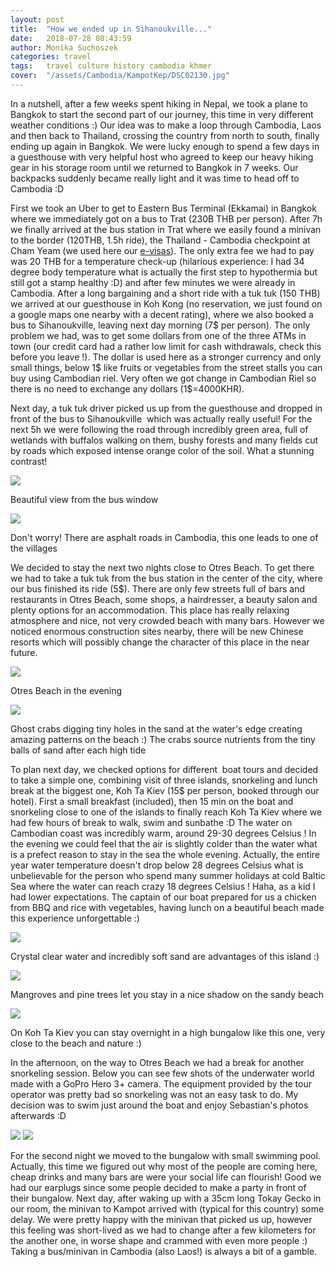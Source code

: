 ```yaml
---
layout: post
title:  "How we ended up in Sihanoukville..."
date:   2018-07-28 08:43:59
author: Monika Suchoszek
categories: travel
tags:	travel culture history cambodia khmer
cover:  "/assets/Cambodia/KampotKep/DSC02130.jpg"
---
```


In a nutshell, after a few weeks spent hiking in Nepal, we took a plane to Bangkok to start the second part of 
our journey, this time in very different weather conditions :) Our idea was to make a loop through Cambodia, 
Laos and then back to Thailand, crossing the country from north to south, finally ending up again in Bangkok. 
We were lucky enough to spend a few days in a guesthouse with very helpful host who agreed to keep our heavy 
hiking gear in his storage room until we returned to Bangkok in 7 weeks. Our backpacks suddenly became really 
light and it was time to head off to Cambodia :D

First we took an Uber to get to Eastern Bus Terminal (Ekkamai) in Bangkok where we immediately got on a bus to 
Trat (230B THB per person). After 7h we finally arrived at the bus station in Trat where we easily 
found a minivan to the border (120THB, 1.5h ride), the Thailand - Cambodia checkpoint at Cham Yeam 
(we used here our <a href="https://www.evisa.gov.kh/">e-visas</a>). The only extra fee we had to pay was 
20 THB for a temperature check-up (hilarious experience: I had 34 degree body temperature what is actually 
the first step to hypothermia but still got a stamp healthy :D) and after few minutes we were already in 
Cambodia. After a long bargaining and a short ride with a tuk tuk (150 THB) we arrived at our guesthouse in 
Koh Kong (no reservation, we just found on a google maps one nearby with a decent rating), where we also booked a 
bus to Sihanoukville, leaving next day morning (7$ per person). The only problem we had, was to get some dollars 
from one of the three ATMs in town (our credit card had a rather low limit for cash withdrawals, check this before 
you leave !). The dollar is used here as a stronger currency and only small things, below 1$ like fruits or 
vegetables from the street stalls you can buy using Cambodian riel. Very often we got change in Cambodian Riel 
so there is no need to exchange any dollars (1$=4000KHR).

Next day, a tuk tuk driver picked us up from the guesthouse and dropped in front of the bus to Sihanoukville  
which was actually really useful! For the next 5h we were following the road through incredibly green area, 
full of wetlands with buffalos walking on them, bushy forests and many fields cut by roads which exposed intense 
orange color of the soil. What a stunning contrast!

<img src="/assets/Cambodia/Sihanoukville/IMG_20180327_102054263.jpg">
<p class="caption">Beautiful view from the bus window</p>
<img src="/assets/Cambodia/Sihanoukville/IMG_20180329_144302359_HDR.jpg">
<p class="caption">Don't worry! There are asphalt roads in Cambodia, this one leads to one of the villages</p>

We decided to stay the next two nights close to Otres Beach. To get there we had to take a tuk tuk from the
bus station in the center of the city, where our bus finished its ride (5$). There are only few streets full 
of bars and restaurants in Otres Beach, some shops, a hairdresser, a beauty salon and plenty options for an 
accommodation. This place has really relaxing atmosphere and nice, not very crowded beach with many bars. 
However we noticed enormous construction sites nearby, there will be new Chinese resorts which will possibly 
change the character of this place in the near future.

<img src="/assets/Cambodia/Sihanoukville/DSC02058.1.jpg">
<p class="caption">Otres Beach in the evening</p>
<img src="/assets/Cambodia/Sihanoukville/DSC02052.jpg">
<p class="caption">Ghost crabs digging tiny holes in the sand at the water's edge creating amazing patterns 
on the beach :) The crabs source nutrients from the tiny balls of sand after each high tide</p>

To plan next day, we checked options for different  boat tours and decided to take a simple one, combining visit 
of three islands, snorkeling and lunch break at the biggest one, Koh Ta Kiev (15$ per person, booked through our 
hotel). First a small breakfast (included), then 15 min on the boat and snorkeling close to one of the islands to 
finally reach Koh Ta Kiev where we had few hours of break to walk, swim and sunbathe :D The water on Cambodian 
coast was incredibly warm, around 29-30 degrees Celsius ! In the evening we could feel that the air is slightly 
colder than the water what is a prefect reason to stay in the sea the whole evening. Actually, the entire year 
water temperature doesn't drop below 28 degrees Celsius what is unbelievable for the person who spend many 
summer holidays at cold Baltic Sea where the water can reach crazy 18 degrees Celsius ! Haha, as a kid I had 
lower expectations. The captain of our boat prepared for us a chicken from BBQ and rice with vegetables, 
having lunch on a beautiful beach made this experience unforgettable :)

<img src="/assets/Cambodia/Sihanoukville/DSC02085.jpg">
<p class="caption">Crystal clear water and incredibly soft sand are advantages of this island :)</p>
<img src="/assets/Cambodia/Sihanoukville/DSC02089.jpg">
<p class="caption">Mangroves and pine trees let you stay in a nice shadow on the sandy beach</p>
<img src="/assets/Cambodia/Sihanoukville/DSC02093-e1532359144923.jpg">
<p class="caption">On Koh Ta Kiev you can stay overnight in a high bungalow like this one, very close 
to the beach and nature :)</p>

In the afternoon, on the way to Otres Beach we had a break for another snorkeling session. Below you can see 
few shots of the underwater world made with a GoPro Hero 3+ camera. The equipment provided by the tour operator 
was pretty bad so snorkeling was not an easy task to do. My decision was to swim just around the boat and enjoy 
Sebastian's photos afterwards :D

<img src="/assets/Cambodia/Sihanoukville/GOPR7839.2.jpg">
<img src="/assets/Cambodia/Sihanoukville/GOPR7902.1.jpg"> 

For the second night we moved to the bungalow with small swimming pool. Actually, this time we figured out 
why most of the people are coming here, cheap drinks and many bars are were your social life can flourish! 
Good we had our earplugs since some people decided to make a party in front of their bungalow. Next day, after 
waking up with a 35cm long Tokay Gecko in our room, the minivan to Kampot arrived with (typical for this country) 
some delay. We were pretty happy with the minivan that picked us up, however this feeling was short-lived as we 
had to change after a few kilometers for the another one, in worse shape and crammed with even more people :) 
Taking a bus/minivan in Cambodia (also Laos!) is always a bit of a gamble.
